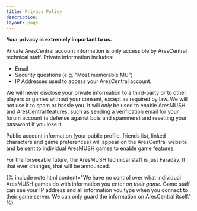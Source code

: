 ```yaml
---
title: Privacy Policy
description:
layout: page
---
```


**Your privacy is extremely important to us.**

Private AresCentral account information is only accessible by AresCentral technical staff.  Private information includes:

* Email
* Security questions (e.g. "Most memorable MU")
* IP Addresses used to access your AresCentral account.

We will never disclose your private information to a third-party or to other players or games without your consent, except as required by law.  We will not use it to spam or hassle you.  It will *only* be used to enable AresMUSH and AresCentral features, such as sending a verification email for your forum account (a defense against bots and spammers) and resetting your password if you lose it.

Public account information (your public profile, friends list, linked characters and game preferences) will appear on the AresCentral website and be sent to individual AresMUSH games to enable game features.

For the forseeable future, the AresMUSH technical staff is just Faraday.  If that ever changes, that will be announced.

{% include note.html content="We have no control over what individual AresMUSH games do with information you enter <i>on their game</i>.  Game staff can see your IP address and all information you type when you connect to their game server.  We can only guard the information on AresCentral itself." %}